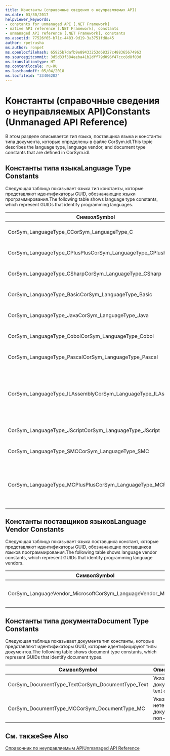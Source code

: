 ```yaml
---
title: Константы (справочные сведения о неуправляемых API)
ms.date: 03/30/2017
helpviewer_keywords:
- constants for unmanaged API [.NET Framework]
- native API reference [.NET Framework], constants
- unmanaged API reference [.NET Framework], constants
ms.assetid: 77526f65-b71c-4483-9d19-3a3751fd8a45
author: rpetrusha
ms.author: ronpet
ms.openlocfilehash: 65925b7dafb9e89433253d68327c488365674963
ms.sourcegitcommit: 3d5d33f384eeba41b2dff79d096f47ccc8d8f03d
ms.translationtype: HT
ms.contentlocale: ru-RU
ms.lasthandoff: 05/04/2018
ms.locfileid: "33406282"
---
```

# <a name="constants-unmanaged-api-reference"></a><span data-ttu-id="9b806-102">Константы (справочные сведения о неуправляемых API)</span><span class="sxs-lookup"><span data-stu-id="9b806-102">Constants (Unmanaged API Reference)</span></span>
<span data-ttu-id="9b806-103">В этом разделе описывается тип языка, поставщика языка и константы типа документа, которые определены в файле CorSym.idl.</span><span class="sxs-lookup"><span data-stu-id="9b806-103">This topic describes the language type, language vendor, and document type constants that are defined in CorSym.idl.</span></span>  
  
## <a name="language-type-constants"></a><span data-ttu-id="9b806-104">Константы типа языка</span><span class="sxs-lookup"><span data-stu-id="9b806-104">Language Type Constants</span></span>  
 <span data-ttu-id="9b806-105">Следующая таблица показывает языка тип константы, которые представляют идентификаторы GUID, обозначающие языки программирования.</span><span class="sxs-lookup"><span data-stu-id="9b806-105">The following table shows language type constants, which represent GUIDs that identify programming languages.</span></span>  
  
|<span data-ttu-id="9b806-106">Символ</span><span class="sxs-lookup"><span data-stu-id="9b806-106">Symbol</span></span>|<span data-ttu-id="9b806-107">Описание</span><span class="sxs-lookup"><span data-stu-id="9b806-107">Description</span></span>|  
|------------|-----------------|  
|<span data-ttu-id="9b806-108">CorSym_LanguageType_C</span><span class="sxs-lookup"><span data-stu-id="9b806-108">CorSym_LanguageType_C</span></span>|<span data-ttu-id="9b806-109">Указывает язык C.</span><span class="sxs-lookup"><span data-stu-id="9b806-109">Indicates the C language.</span></span>|  
|<span data-ttu-id="9b806-110">CorSym_LanguageType_CPlusPlus</span><span class="sxs-lookup"><span data-stu-id="9b806-110">CorSym_LanguageType_CPlusPlus</span></span>|<span data-ttu-id="9b806-111">Указывает язык C++.</span><span class="sxs-lookup"><span data-stu-id="9b806-111">Indicates the C++ language.</span></span>|  
|<span data-ttu-id="9b806-112">CorSym_LanguageType_CSharp</span><span class="sxs-lookup"><span data-stu-id="9b806-112">CorSym_LanguageType_CSharp</span></span>|<span data-ttu-id="9b806-113">Указывает язык C#.</span><span class="sxs-lookup"><span data-stu-id="9b806-113">Indicates the C# language.</span></span>|  
|<span data-ttu-id="9b806-114">CorSym_LanguageType_Basic</span><span class="sxs-lookup"><span data-stu-id="9b806-114">CorSym_LanguageType_Basic</span></span>|<span data-ttu-id="9b806-115">Указывает основной язык.</span><span class="sxs-lookup"><span data-stu-id="9b806-115">Indicates the Basic language.</span></span>|  
|<span data-ttu-id="9b806-116">CorSym_LanguageType_Java</span><span class="sxs-lookup"><span data-stu-id="9b806-116">CorSym_LanguageType_Java</span></span>|<span data-ttu-id="9b806-117">Указывает язык Java.</span><span class="sxs-lookup"><span data-stu-id="9b806-117">Indicates the Java language.</span></span>|  
|<span data-ttu-id="9b806-118">CorSym_LanguageType_Cobol</span><span class="sxs-lookup"><span data-stu-id="9b806-118">CorSym_LanguageType_Cobol</span></span>|<span data-ttu-id="9b806-119">Указывает язык COBOL.</span><span class="sxs-lookup"><span data-stu-id="9b806-119">Indicates the COBOL language.</span></span>|  
|<span data-ttu-id="9b806-120">CorSym_LanguageType_Pascal</span><span class="sxs-lookup"><span data-stu-id="9b806-120">CorSym_LanguageType_Pascal</span></span>|<span data-ttu-id="9b806-121">Указывает языка Pascal.</span><span class="sxs-lookup"><span data-stu-id="9b806-121">Indicates the Pascal language.</span></span>|  
|<span data-ttu-id="9b806-122">CorSym_LanguageType_ILAssembly</span><span class="sxs-lookup"><span data-stu-id="9b806-122">CorSym_LanguageType_ILAssembly</span></span>|<span data-ttu-id="9b806-123">Указывает код сборки Microsoft промежуточного языка MSIL.</span><span class="sxs-lookup"><span data-stu-id="9b806-123">Indicates the Microsoft intermediate language (MSIL) assembly code.</span></span>|  
|<span data-ttu-id="9b806-124">CorSym_LanguageType_JScript</span><span class="sxs-lookup"><span data-stu-id="9b806-124">CorSym_LanguageType_JScript</span></span>|<span data-ttu-id="9b806-125">Указывает язык JScript.</span><span class="sxs-lookup"><span data-stu-id="9b806-125">Indicates the JScript language.</span></span>|  
|<span data-ttu-id="9b806-126">CorSym_LanguageType_SMC</span><span class="sxs-lookup"><span data-stu-id="9b806-126">CorSym_LanguageType_SMC</span></span>|<span data-ttu-id="9b806-127">Обозначает язык SMC.</span><span class="sxs-lookup"><span data-stu-id="9b806-127">Indicates the SMC language.</span></span>|  
|<span data-ttu-id="9b806-128">CorSym_LanguageType_MCPlusPlus</span><span class="sxs-lookup"><span data-stu-id="9b806-128">CorSym_LanguageType_MCPlusPlus</span></span>|<span data-ttu-id="9b806-129">Указывает язык C++ включена для платформы .NET Framework.</span><span class="sxs-lookup"><span data-stu-id="9b806-129">Indicates the C++ language enabled for the .NET Framework.</span></span>|  
  
## <a name="language-vendor-constants"></a><span data-ttu-id="9b806-130">Константы поставщиков языков</span><span class="sxs-lookup"><span data-stu-id="9b806-130">Language Vendor Constants</span></span>  
 <span data-ttu-id="9b806-131">Следующая таблица показывает языка поставщика констант, которые представляют идентификаторы GUID, обозначающие поставщиков языков программирования.</span><span class="sxs-lookup"><span data-stu-id="9b806-131">The following table shows language vendor constants, which represent GUIDs that identify programming language vendors.</span></span>  
  
|<span data-ttu-id="9b806-132">Символ</span><span class="sxs-lookup"><span data-stu-id="9b806-132">Symbol</span></span>|<span data-ttu-id="9b806-133">Описание</span><span class="sxs-lookup"><span data-stu-id="9b806-133">Description</span></span>|  
|------------|-----------------|  
|<span data-ttu-id="9b806-134">CorSym_LanguageVendor_Microsoft</span><span class="sxs-lookup"><span data-stu-id="9b806-134">CorSym_LanguageVendor_Microsoft</span></span>|<span data-ttu-id="9b806-135">Указывает корпорации Майкрософт.</span><span class="sxs-lookup"><span data-stu-id="9b806-135">Indicates Microsoft.</span></span>|  
  
## <a name="document-type-constants"></a><span data-ttu-id="9b806-136">Константы типа документа</span><span class="sxs-lookup"><span data-stu-id="9b806-136">Document Type Constants</span></span>  
 <span data-ttu-id="9b806-137">Следующая таблица показывает документа тип константы, которые представляют идентификаторы GUID, которые идентифицируют типы документов.</span><span class="sxs-lookup"><span data-stu-id="9b806-137">The following table shows document type constants, which represent GUIDs that identify document types.</span></span>  
  
|<span data-ttu-id="9b806-138">Символ</span><span class="sxs-lookup"><span data-stu-id="9b806-138">Symbol</span></span>|<span data-ttu-id="9b806-139">Описание</span><span class="sxs-lookup"><span data-stu-id="9b806-139">Description</span></span>|  
|------------|-----------------|  
|<span data-ttu-id="9b806-140">CorSym_DocumentType_Text</span><span class="sxs-lookup"><span data-stu-id="9b806-140">CorSym_DocumentType_Text</span></span>|<span data-ttu-id="9b806-141">Указывает текстовый документ.</span><span class="sxs-lookup"><span data-stu-id="9b806-141">Indicates a text document.</span></span>|  
|<span data-ttu-id="9b806-142">CorSym_DocumentType_MC</span><span class="sxs-lookup"><span data-stu-id="9b806-142">CorSym_DocumentType_MC</span></span>|<span data-ttu-id="9b806-143">Указывает нетекстовый документ.</span><span class="sxs-lookup"><span data-stu-id="9b806-143">Indicates a non-text document.</span></span>|  
  
## <a name="see-also"></a><span data-ttu-id="9b806-144">См. также</span><span class="sxs-lookup"><span data-stu-id="9b806-144">See Also</span></span>  
 [<span data-ttu-id="9b806-145">Справочник по неуправляемым API</span><span class="sxs-lookup"><span data-stu-id="9b806-145">Unmanaged API Reference</span></span>](../../../docs/framework/unmanaged-api/index.md)

